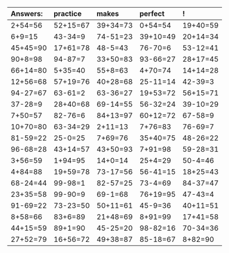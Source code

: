 | Answers: | practice | makes | perfect | ! |
| :--- | :--- | :--- | :--- | :--- |
| 2+54=56 | 52+15=67 | 39+34=73 | 0+54=54 | 19+40=59 | 
| 6+9=15 | 43-34=9 | 74-51=23 | 39+10=49 | 20+14=34 | 
| 45+45=90 | 17+61=78 | 48-5=43 | 76-70=6 | 53-12=41 | 
| 90+8=98 | 94-87=7 | 33+50=83 | 93-66=27 | 28+17=45 | 
| 66+14=80 | 5+35=40 | 55+8=63 | 4+70=74 | 14+14=28 | 
| 12+56=68 | 57+19=76 | 40+28=68 | 25-11=14 | 42-39=3 | 
| 94-27=67 | 63-61=2 | 63-36=27 | 19+53=72 | 56+15=71 | 
| 37-28=9 | 28+40=68 | 69-14=55 | 56-32=24 | 39-10=29 | 
| 7+50=57 | 82-76=6 | 84+13=97 | 60+12=72 | 67-58=9 | 
| 10+70=80 | 63-34=29 | 2+11=13 | 7+76=83 | 76-69=7 | 
| 81-59=22 | 25-0=25 | 7+69=76 | 35+40=75 | 48-26=22 | 
| 96-68=28 | 43+14=57 | 43+50=93 | 7+91=98 | 59-28=31 | 
| 3+56=59 | 1+94=95 | 14+0=14 | 25+4=29 | 50-4=46 | 
| 4+84=88 | 19+59=78 | 73-17=56 | 56-41=15 | 18+25=43 | 
| 68-24=44 | 99-98=1 | 82-57=25 | 73-4=69 | 84-37=47 | 
| 23+35=58 | 99-90=9 | 69-1=68 | 76+19=95 | 47-43=4 | 
| 91-69=22 | 73-23=50 | 50+11=61 | 45-9=36 | 40+11=51 | 
| 8+58=66 | 83+6=89 | 21+48=69 | 8+91=99 | 17+41=58 | 
| 44+15=59 | 89+1=90 | 45-25=20 | 98-82=16 | 70-34=36 | 
| 27+52=79 | 16+56=72 | 49+38=87 | 85-18=67 | 8+82=90 | 

